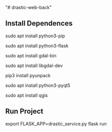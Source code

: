 "# drastic-web-back" 
## Install Dependences
sudo apt install python3-pip

sudo apt install python3-flask

sudo apt install gdal-bin

sudo apt install libgdal-dev

pip3 install pyunpack

sudo apt install python3-pyqt5

sudo apt install qgis

## Run Project
export FLASK_APP=drastic_service.py 
flask run
